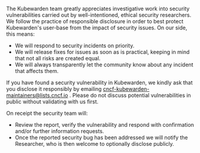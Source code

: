 The Kubewarden team greatly appreciates investigative work into security
vulnerabilities carried out by well-intentioned, ethical security researchers.
We follow the practice of responsible disclosure in order to best protect
Kubewarden's user-base from the impact of security issues. On our side, this
means:

- We will respond to security incidents on priority.
- We will release fixes for issues as soon as is practical, keeping in mind
  that not all risks are created equal. 
- We will always transparently let the community know about any incident that
  affects them.

If you have found a security vulnerability in Kubewarden, we kindly ask that
you disclose it responsibly by emailing
[cncf-kubewarden-maintainers@lists.cncf.io](mailto:cncf-kubewarden-maintainers@lists.cncf.io)
. Please do not discuss potential vulnerabilities in public without validating
with us first.

On receipt the security team will:

- Review the report, verify the vulnerability and respond with confirmation
  and/or further information requests. 
- Once the reported security bug has been addressed we will notify the
  Researcher, who is then welcome to optionally disclose publicly.

